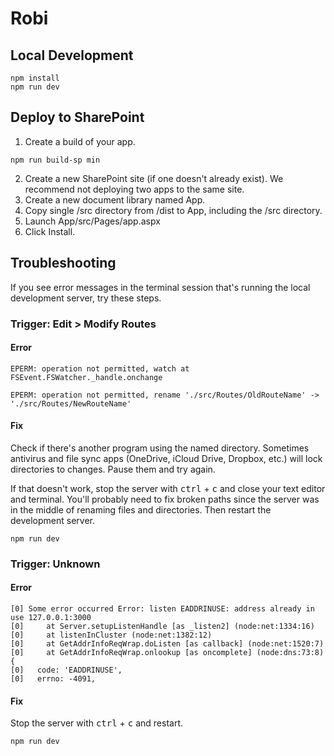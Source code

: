 # Robi

## Local Development
```console
npm install
npm run dev
```

## Deploy to SharePoint
1. Create a build of your app.
```console
npm run build-sp min
```
2. Create a new SharePoint site (if one doesn't already exist). We recommend not deploying two apps to the same site.
3. Create a new document library named App.
4. Copy single /src directory from /dist to App, including the /src directory.
5. Launch App/src/Pages/app.aspx
6. Click Install.

## Troubleshooting
If you see error messages in the terminal session that's running the local development server, try these steps. 

### Trigger: Edit > Modify Routes

#### Error
```console
EPERM: operation not permitted, watch at FSEvent.FSWatcher._handle.onchange
``` 
```console
EPERM: operation not permitted, rename './src/Routes/OldRouteName' -> './src/Routes/NewRouteName'
```

#### Fix
Check if there's another program using the named directory. Sometimes antivirus and file sync apps (OneDrive, iCloud Drive, Dropbox, etc.) will lock directories to changes. Pause them and try again.

If that doesn't work, stop the server with <kbd>ctrl</kbd> + <kbd>c</kbd> and close your text editor and terminal. You'll probably need to fix broken paths since the server was in the middle of renaming files and directories. Then restart the development server.

```console
npm run dev
```

### Trigger: Unknown

#### Error
```console
[0] Some error occurred Error: listen EADDRINUSE: address already in use 127.0.0.1:3000
[0]     at Server.setupListenHandle [as _listen2] (node:net:1334:16)
[0]     at listenInCluster (node:net:1382:12)
[0]     at GetAddrInfoReqWrap.doListen [as callback] (node:net:1520:7)
[0]     at GetAddrInfoReqWrap.onlookup [as oncomplete] (node:dns:73:8) {
[0]   code: 'EADDRINUSE',
[0]   errno: -4091,
```

#### Fix
Stop the server with <kbd>ctrl</kbd> + <kbd>c</kbd> and restart.

```console
npm run dev
```
